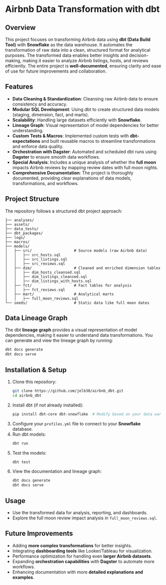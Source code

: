 # Airbnb Data Transformation with dbt

## Overview
This project focuses on transforming Airbnb data using **dbt (Data Build Tool)** with **Snowflake** as the data warehouse. It automates the transformation of raw data into a clean, structured format for analytical purposes. The transformed data enables better insights and decision-making, making it easier to analyze Airbnb listings, hosts, and reviews efficiently. The entire project is **well-documented**, ensuring clarity and ease of use for future improvements and collaboration.

## Features
- **Data Cleaning & Standardization**: Cleansing raw Airbnb data to ensure consistency and accuracy.
- **Modular SQL Development**: Using dbt to create structured data models (staging, dimension, fact, and marts).
- **Scalability**: Handling large datasets efficiently with **Snowflake**.
- **Lineage Graph**: Visual representation of model dependencies for better understanding.
- **Custom Tests & Macros**: Implemented custom tests with **dbt-expectations** and built reusable macros to streamline transformations and enforce data quality.
- **Orchestration with Dagster**: Automated and scheduled dbt runs using **Dagster** to ensure smooth data workflows.
- **Special Analysis**: Includes a unique analysis of whether the **full moon** impacts Airbnb reviews by mapping review dates with full moon nights.
- **Comprehensive Documentation**: The project is thoroughly documented, providing clear explanations of data models, transformations, and workflows.

## Project Structure
The repository follows a structured dbt project approach:
```
├── analyses/
├── assets/
├── data_tests/
├── dbt_packages/
├── logs/
├── macros/
├── models/
│   ├── src/                   # Source models (raw Airbnb data)
│   │   ├── src_hosts.sql
│   │   ├── src_listings.sql
│   │   ├── src_reviews.sql
│   ├── dim/                   # Cleaned and enriched dimension tables
│   │   ├── dim_hosts_cleansed.sql
│   │   ├── dim_listings_cleansed.sql
│   │   ├── dim_listings_with_hosts.sql
│   ├── fct/                   # Fact tables for analysis
│   │   ├── fct_reviews.sql
│   ├── mart/                  # Analytical marts
│   │   ├── full_moon_reviews.sql
└── seeds/                     # Static data like full moon dates
```

## Data Lineage Graph
The dbt **lineage graph** provides a visual representation of model dependencies, making it easier to understand data transformations. You can generate and view the lineage graph by running:
```sh
dbt docs generate
dbt docs serve
```

## Installation & Setup
1. Clone this repository:
   ```sh
   git clone https://github.com/jelb30/airbnb_dbt.git
   cd airbnb_dbt
   ```
2. Install dbt (if not already installed):
   ```sh
   pip install dbt-core dbt-snowflake  # Modify based on your data warehouse
   ```
3. Configure your `profiles.yml` file to connect to your **Snowflake** database.
4. Run dbt models:
   ```sh
   dbt run
   ```
5. Test the models:
   ```sh
   dbt test
   ```
6. View the documentation and lineage graph:
   ```sh
   dbt docs generate
   dbt docs serve
   ```

## Usage
- Use the transformed data for analysis, reporting, and dashboards.
- Explore the full moon review impact analysis in `full_moon_reviews.sql`.

## Future Improvements
- Adding **more complex transformations** for better insights.
- Integrating **dashboarding tools** like Looker/Tableau for visualization.
- Performance optimization for handling even **larger Airbnb datasets**.
- Expanding **orchestration capabilities** with **Dagster** to automate more workflows.
- Enhancing documentation with more **detailed explanations and examples**.
